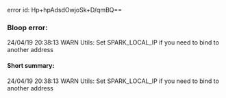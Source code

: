 error id: Hp+hpAdsdOwjoSk+D/qmBQ==
### Bloop error:

24/04/19 20:38:13 WARN Utils: Set SPARK_LOCAL_IP if you need to bind to another address
#### Short summary: 

24/04/19 20:38:13 WARN Utils: Set SPARK_LOCAL_IP if you need to bind to another address
